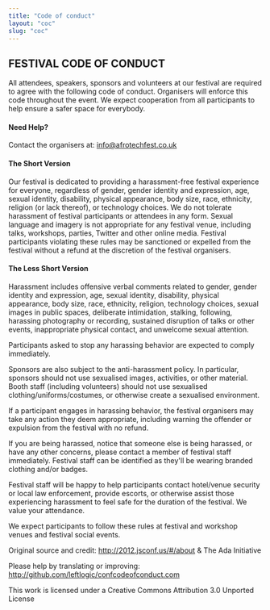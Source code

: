 ```yaml
---
title: "Code of conduct"
layout: "coc"
slug: "coc"
---
```



## FESTIVAL CODE OF CONDUCT

All attendees, speakers, sponsors and volunteers at our festival are required to agree with the following code of conduct. Organisers will enforce this code throughout the event. We expect cooperation from all participants to help ensure a safer space for everybody.

#### Need Help?

Contact the organisers at: info@afrotechfest.co.uk


#### The Short Version

Our festival is dedicated to providing a harassment-free festival experience for everyone, regardless of gender, gender identity and expression, age, sexual identity, disability, physical appearance, body size, race, ethnicity, religion (or lack thereof), or technology choices. We do not tolerate harassment of festival participants or attendees in any form. Sexual language and imagery is not appropriate for any festival venue, including talks, workshops, parties, Twitter and other online media. Festival participants violating these rules may be sanctioned or expelled from the festival without a refund at the discretion of the festival organisers.


#### The Less Short Version

Harassment includes offensive verbal comments related to gender, gender identity and expression, age, sexual identity, disability, physical appearance, body size, race, ethnicity, religion, technology choices, sexual images in public spaces, deliberate intimidation, stalking, following, harassing photography or recording, sustained disruption of talks or other events, inappropriate physical contact, and unwelcome sexual attention.

Participants asked to stop any harassing behavior are expected to comply immediately.

Sponsors are also subject to the anti-harassment policy. In particular, sponsors should not use sexualised images, activities, or other material. Booth staff (including volunteers) should not use sexualised clothing/uniforms/costumes, or otherwise create a sexualised environment.

If a participant engages in harassing behavior, the festival organisers may take any action they deem appropriate, including warning the offender or expulsion from the festival with no refund.

If you are being harassed, notice that someone else is being harassed, or have any other concerns, please contact a member of festival staff immediately. Festival staff can be identified as they'll be wearing branded clothing and/or badges.

Festival staff will be happy to help participants contact hotel/venue security or local law enforcement, provide escorts, or otherwise assist those experiencing harassment to feel safe for the duration of the festival. We value your attendance.

We expect participants to follow these rules at festival and workshop venues and festival social events.

Original source and credit: http://2012.jsconf.us/#/about & The Ada Initiative

Please help by translating or improving: http://github.com/leftlogic/confcodeofconduct.com

This work is licensed under a Creative Commons Attribution 3.0 Unported License